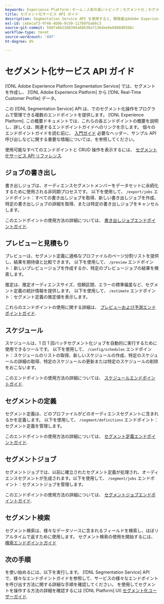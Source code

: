 ```yaml
---
keywords: Experience Platform；ホーム；人気の高いトピック；セグメント化；セグメント化；セグメント化サービス；API;API;
title: セグメント化サービス API ガイド
description: Segmentation Service API を使用すると、開発者はAdobe Experience Platformでセグメント化操作をプログラムで管理できます。 このガイドに従って、API を使用した主な操作の実行方法を学習します。
exl-id: cebecaf3-9746-4b0b-9c50-11789fba66c3
source-git-commit: 59dfa862388394a68630a7136dee8e8988d0368c
workflow-type: tm+mt
source-wordcount: '497'
ht-degree: 8%

---
```


# セグメント化サービス API ガイド

[!DNL Adobe Experience Platform Segmentation Service] では、セグメントを作成し、 [!DNL Adobe Experience Platform] から [!DNL Real-Time Customer Profile] データ。

この [!DNL Segmentation Service] API は、でのセグメント化操作をプログラムで管理できる複数のエンドポイントを提供します。 [!DNL Experience Platform]. この概要ドキュメントでは、これらの各エンドポイントの概要を説明し、詳しくは、関連するエンドポイントガイドへのリンクを示します。 個々のエンドポイントガイドを読む前に、 [入門ガイド](./getting-started.md) 必要なヘッダー、サンプル API 呼び出しなどに関する重要な情報については、を参照してください。

使用可能なすべてのエンドポイントと CRUD 操作を表示するには、 [セグメント化サービス API リファレンス](https://www.adobe.io/experience-platform-apis/references/segmentation/).

<!-- ## Audiences

Audiences are a collection of people who share similar behaviors and/or characteristics. These can be generated either by using Platform or from external sources. You can use the `/audiences` endpoint to retrieve all audiences, create a new audience, retrieve details of a specific audience, update a specific audience, or delete a specific audience.

For more information on using this endpoint, please read the [audiences endpoint guide](./audiences.md). -->

## ジョブの書き出し

書き出しジョブは、オーディエンスセグメントメンバーをデータセットに永続化するために使用される非同期プロセスです。 以下を使用して、 `/export/jobs` エンドポイント：すべての書き出しジョブを取得、新しい書き出しジョブを作成、特定の書き出しジョブの詳細を取得、または特定の書き出しジョブをキャンセルします。

このエンドポイントの使用方法の詳細については、 [書き出しジョブエンドポイントガイド](./export-jobs.md).

## プレビューと見積もり

プレビューは、セグメント定義に適格なプロファイルのページ分割リストを提供し、結果を期待値と比較できます。 以下を使用して、 `/preview` エンドポイント：新しいプレビュージョブを作成するか、特定のプレビュージョブの結果を検索します。

推定は、推定オーディエンスサイズ、信頼区間、エラーの標準偏差など、セグメント定義の統計情報を提供します。 以下を使用して、 `/estimate` エンドポイント：セグメント定義の推定値を表示します。

これらのエンドポイントの使用に関する詳細は、 [プレビューおよび予測エンドポイントガイド](./previews-and-estimates.md).

## スケジュール

スケジュールは、1 日 1 回バッチセグメント化ジョブを自動的に実行するために使用できるツールです。 以下を使用して、 `/config/schedules` エンドポイント：スケジュールのリストの取得、新しいスケジュールの作成、特定のスケジュールの詳細の取得、特定のスケジュールの更新または特定のスケジュールの削除をおこないます。

このエンドポイントの使用方法の詳細については、 [スケジュールエンドポイントガイド](./schedules.md).

## セグメントの定義

セグメント定義は、どのプロファイルがどのオーディエンスセグメントに含まれるかを定義します。 以下を使用して、 `/segment/definitions` エンドポイント：セグメント定義を管理します。

このエンドポイントの使用方法の詳細については、 [セグメント定義エンドポイントガイド](./segment-definitions.md).

## セグメントジョブ

セグメントジョブでは、以前に確立されたセグメント定義が処理され、オーディエンスセグメントが生成されます。以下を使用して、 `/segment/jobs` エンドポイント：セグメントジョブを管理します。

このエンドポイントの使用方法の詳細については、 [セグメントジョブエンドポイントガイド](./segment-jobs.md).

## セグメント検索

セグメント検索は、様々なデータソースに含まれるフィールドを検索し、ほぼリアルタイムで返すために使用します。 セグメント検索の使用を開始するには、 [検索エンドポイントガイド](segment-search.md)

## 次の手順

を使い始めるには、以下を実行します。 [!DNL Segmentation Service] API で、様々なエンドポイントガイドを参照して、サービスの様々なエンドポイントを呼び出す方法に関する詳細な手順を確認してください。 を使用してセグメントを操作する方法の詳細を確認するには [!DNL Platform] UI( [セグメント化ユーザーガイド](../ui/overview.md).
